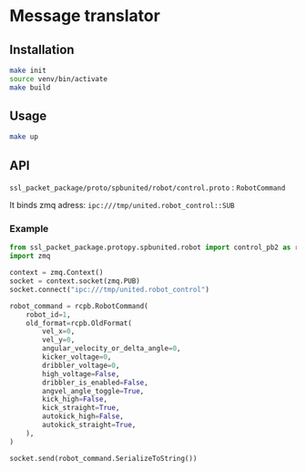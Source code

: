 # Message translator

## Installation

```bash
make init
source venv/bin/activate
make build
```

## Usage

```bash
make up
```

## API

`ssl_packet_package/proto/spbunited/robot/control.proto` : `RobotCommand`

It binds zmq adress: `ipc:///tmp/united.robot_control::SUB`

### Example

```python
from ssl_packet_package.protopy.spbunited.robot import control_pb2 as rcpb
import zmq

context = zmq.Context()
socket = context.socket(zmq.PUB)
socket.connect("ipc:///tmp/united.robot_control")

robot_command = rcpb.RobotCommand(
    robot_id=1,
    old_format=rcpb.OldFormat(
        vel_x=0,
        vel_y=0,
        angular_velocity_or_delta_angle=0,
        kicker_voltage=0,
        dribbler_voltage=0,
        high_voltage=False,
        dribbler_is_enabled=False,
        angvel_angle_toggle=True,
        kick_high=False,
        kick_straight=True,
        autokick_high=False,
        autokick_straight=True,
    ),
)

socket.send(robot_command.SerializeToString())
```
